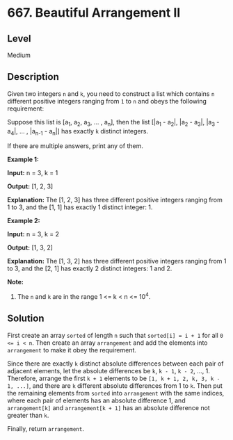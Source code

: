 # 667. Beautiful Arrangement II
## Level
Medium

## Description
Given two integers `n` and `k`, you need to construct a list which contains `n` different positive integers ranging from `1` to `n` and obeys the following requirement:

Suppose this list is [a<sub>1</sub>, a<sub>2</sub>, a<sub>3</sub>, ... , a<sub>n</sub>], then the list [|a<sub>1</sub> - a<sub>2</sub>|, |a<sub>2</sub> - a<sub>3</sub>|, |a<sub>3</sub> - a<sub>4</sub>|, ... , |a<sub>n-1</sub> - a<sub>n</sub>|] has exactly `k` distinct integers.

If there are multiple answers, print any of them.

**Example 1:**

**Input:** n = 3, k = 1

**Output:** [1, 2, 3]

**Explanation:** The [1, 2, 3] has three different positive integers ranging from 1 to 3, and the [1, 1] has exactly 1 distinct integer: 1.

**Example 2:**

**Input:** n = 3, k = 2

**Output:** [1, 3, 2]

**Explanation:** The [1, 3, 2] has three different positive integers ranging from 1 to 3, and the [2, 1] has exactly 2 distinct integers: 1 and 2.

**Note:**

1. The `n` and `k` are in the range 1 <= k < n <= 10<sup>4</sup>.

## Solution
First create an array `sorted` of length `n` such that `sorted[i] = i + 1` for all `0 <= i < n`. Then create an array `arrangement` and add the elements into `arrangement` to make it obey the requirement.

Since there are exactly `k` distinct absolute differences between each pair of adjacent elements, let the absolute differences be `k`, `k - 1`, `k - 2`, ..., 1. Therefore, arrange the first `k + 1` elements to be `[1, k + 1, 2, k, 3, k - 1, ...]`, and there are `k` different absolute differences from 1 to `k`. Then put the remaining elements from `sorted` into `arrangement` with the same indices, where each pair of elements has an absolute difference 1, and `arrangement[k]` and `arrangement[k + 1]` has an absolute difference not greater than `k`.

Finally, return `arrangement`.
